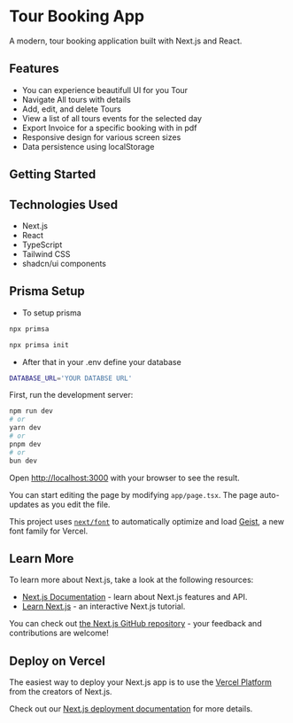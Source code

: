 # Tour Booking App

A modern, tour booking application built with Next.js and React.

## Features

- You can experience beautifull UI for you Tour
- Navigate All tours with details
- Add, edit, and delete Tours
- View a list of all tours events for the selected day
- Export Invoice for a specific booking with in pdf
- Responsive design for various screen sizes
- Data persistence using localStorage

## Getting Started

## Technologies Used

- Next.js
- React
- TypeScript
- Tailwind CSS
- shadcn/ui components


## Prisma Setup

- To setup prisma 

```bash
npx primsa

npx primsa init

```
- After that in your .env define your database 

```bash
DATABASE_URL='YOUR DATABSE URL'

```

First, run the development server:

```bash
npm run dev
# or
yarn dev
# or
pnpm dev
# or
bun dev
```

Open [http://localhost:3000](http://localhost:3000) with your browser to see the result.

You can start editing the page by modifying `app/page.tsx`. The page auto-updates as you edit the file.

This project uses [`next/font`](https://nextjs.org/docs/app/building-your-application/optimizing/fonts) to automatically optimize and load [Geist](https://vercel.com/font), a new font family for Vercel.

## Learn More

To learn more about Next.js, take a look at the following resources:

- [Next.js Documentation](https://nextjs.org/docs) - learn about Next.js features and API.
- [Learn Next.js](https://nextjs.org/learn) - an interactive Next.js tutorial.

You can check out [the Next.js GitHub repository](https://github.com/vercel/next.js) - your feedback and contributions are welcome!

## Deploy on Vercel

The easiest way to deploy your Next.js app is to use the [Vercel Platform](https://vercel.com/new?utm_medium=default-template&filter=next.js&utm_source=create-next-app&utm_campaign=create-next-app-readme) from the creators of Next.js.

Check out our [Next.js deployment documentation](https://nextjs.org/docs/app/building-your-application/deploying) for more details.
